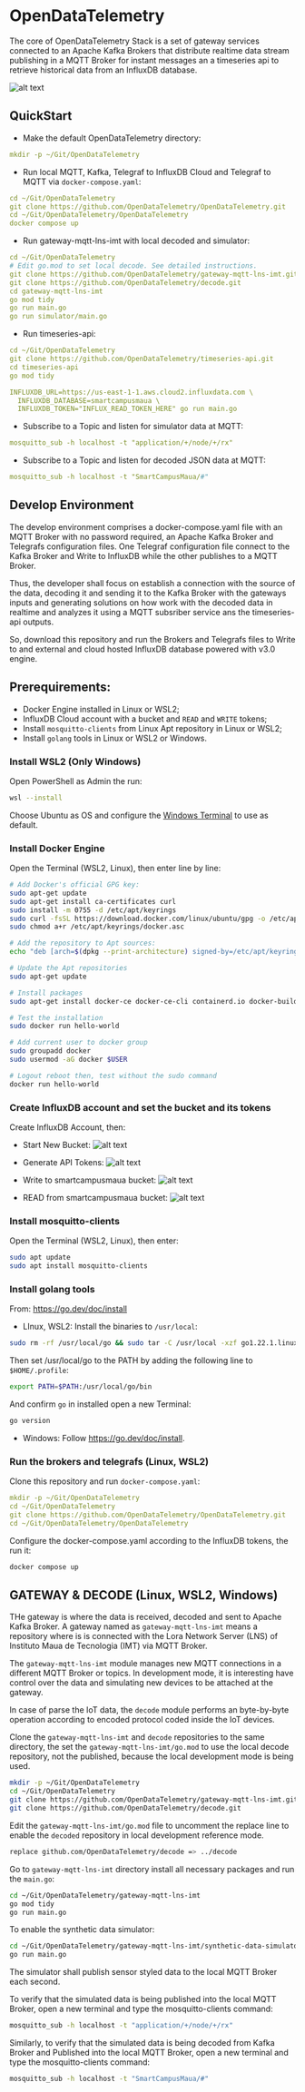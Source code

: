 # OpenDataTelemetry

The core of OpenDataTelemetry Stack is a set of gateway services connected to an Apache Kafka Brokers that distribute realtime data stream publishing in a MQTT Broker for instant messages an a timeseries api to retrieve historical data from an InfluxDB database.

![alt text](_lib/img/screen-open-data-telemetry-diagram.png)

## QuickStart
* Make the default OpenDataTelemetry directory:
```yaml
mkdir -p ~/Git/OpenDataTelemetry
```
* Run local MQTT, Kafka, Telegraf to InfluxDB Cloud and Telegraf to MQTT via `docker-compose.yaml`:
```yaml
cd ~/Git/OpenDataTelemetry
git clone https://github.com/OpenDataTelemetry/OpenDataTelemetry.git
cd ~/Git/OpenDataTelemetry/OpenDataTelemetry
docker compose up
```
* Run gateway-mqtt-lns-imt with local decoded and simulator:
```yaml
cd ~/Git/OpenDataTelemetry
# Edit go.mod to set local decode. See detailed instructions.
git clone https://github.com/OpenDataTelemetry/gateway-mqtt-lns-imt.git 
git clone https://github.com/OpenDataTelemetry/decode.git
cd gateway-mqtt-lns-imt
go mod tidy
go run main.go
go run simulator/main.go
```
* Run timeseries-api:
```yaml
cd ~/Git/OpenDataTelemetry
git clone https://github.com/OpenDataTelemetry/timeseries-api.git 
cd timeseries-api
go mod tidy

INFLUXDB_URL=https://us-east-1-1.aws.cloud2.influxdata.com \
  INFLUXDB_DATABASE=smartcampusmaua \
  INFLUXDB_TOKEN="INFLUX_READ_TOKEN_HERE" go run main.go
```
* Subscribe to a Topic and listen for simulator data at MQTT:
```yaml
mosquitto_sub -h localhost -t "application/+/node/+/rx"
```
* Subscribe to a Topic and listen for decoded JSON data at MQTT:
```yaml
mosquitto_sub -h localhost -t "SmartCampusMaua/#"
```

## Develop Environment

The develop environment comprises a docker-compose.yaml file with an MQTT Broker with no password required, an Apache Kafka Broker and Telegrafs configuration files. One Telegraf configuration file connect to the Kafka Broker and Write to InfluxDB while the other publishes to a MQTT Broker.

Thus, the developer shall focus on establish a connection with the source of the data, decoding it and sending it to the Kafka Broker with the gateways inputs and generating solutions on how work with the decoded data in realtime and analyzes it using a MQTT subsriber service ans the timeseries-api outputs. 

So, download this repository and run the Brokers and Telegrafs files to Write to and external and cloud hosted InfluxDB database powered with v3.0 engine.

## Prerequirements:
* Docker Engine installed in Linux or WSL2;
* InfluxDB Cloud account with a bucket and `READ` and `WRITE` tokens;
* Install `mosquitto-clients` from Linux Apt repository in Linux or WSL2;
* Install `golang` tools in Linux or WSL2 or Windows.

### Install WSL2 (Only Windows)
Open PowerShell as Admin the run:
```bash
wsl --install
```
Choose Ubuntu as OS and configure the [Windows Terminal](https://apps.microsoft.com/detail/9n0dx20hk701?hl=pt-br&gl=BR) to use as default.

### Install Docker Engine
Open the Terminal (WSL2, Linux), then enter line by line:
```bash
# Add Docker's official GPG key:
sudo apt-get update
sudo apt-get install ca-certificates curl
sudo install -m 0755 -d /etc/apt/keyrings
sudo curl -fsSL https://download.docker.com/linux/ubuntu/gpg -o /etc/apt/keyrings/docker.asc
sudo chmod a+r /etc/apt/keyrings/docker.asc

# Add the repository to Apt sources:
echo "deb [arch=$(dpkg --print-architecture) signed-by=/etc/apt/keyrings/docker.asc] https://download.docker.com/linux/ubuntu $(. /etc/os-release && echo "$VERSION_CODENAME") stable" | sudo tee /etc/apt/sources.list.d/docker.list > /dev/null

# Update the Apt repositories
sudo apt-get update

# Install packages
sudo apt-get install docker-ce docker-ce-cli containerd.io docker-buildx-plugin docker-compose-plugin

# Test the installation
sudo docker run hello-world

# Add current user to docker group
sudo groupadd docker
sudo usermod -aG docker $USER

# Logout reboot then, test without the sudo command
docker run hello-world
```
### Create InfluxDB account and set the bucket and its tokens
Create InfluxDB Account, then:
* Start New Bucket:
![alt text](_lib/img/screen-create-bucket.png)

* Generate API Tokens:
![alt text](_lib/img/screen-generate-api-token.png)

* Write to smartcampusmaua bucket:
![alt text](_lib/img/screen-write-token.png)

* READ from smartcampusmaua bucket:
![alt text](_lib/img/screen-read-token.png)

### Install mosquitto-clients
Open the Terminal (WSL2, Linux), then enter:
```bash
sudo apt update
sudo apt install mosquitto-clients
```

### Install golang tools
From: https://go.dev/doc/install

* LInux, WSL2:
Install the binaries to `/usr/local`:
```bash
sudo rm -rf /usr/local/go && sudo tar -C /usr/local -xzf go1.22.1.linux-amd64.tar.gz
```
Then set /usr/local/go to the PATH by adding the following line to `$HOME/.profile`:
```bash
export PATH=$PATH:/usr/local/go/bin
```

And confirm `go` in installed open a new Terminal:
```bash
go version
```

* Windows:
Follow https://go.dev/doc/install.

### Run the brokers and telegrafs (Linux, WSL2)
Clone this repository and run `docker-compose.yaml`:
```yaml
mkdir -p ~/Git/OpenDataTelemetry
cd ~/Git/OpenDataTelemetry
git clone https://github.com/OpenDataTelemetry/OpenDataTelemetry.git
cd ~/Git/OpenDataTelemetry/OpenDataTelemetry
```
Configure the docker-compose.yaml according to the InfluxDB tokens, the run it:
```bash
docker compose up
```

## GATEWAY & DECODE (Linux, WSL2, Windows)
THe gateway is where the data is received, decoded and sent to Apache Kafka Broker. A gateway named as `gateway-mqtt-lns-imt` means a repository where is is connected with the Lora Network Server (LNS) of Instituto Maua de Tecnologia (IMT) via MQTT Broker.

The `gateway-mqtt-lns-imt` module manages new MQTT connections in a different MQTT Broker or topics. In development mode, it is interesting have control over the data and simulating new devices to be attached at the gateway.

In case of parse the IoT data, the `decode` module performs an byte-by-byte operation according to encoded protocol coded inside the IoT devices.

Clone the `gateway-mqtt-lns-imt` and `decode` repositories to the same directory, the set the `gateway-mqtt-lns-imt/go.mod` to use the local decode repository, not the published, because the local development mode is being used.

```bash
mkdir -p ~/Git/OpenDataTelemetry
cd ~/Git/OpenDataTelemetry
git clone https://github.com/OpenDataTelemetry/gateway-mqtt-lns-imt.git
git clone https://github.com/OpenDataTelemetry/decode.git
```

Edit the `gateway-mqtt-lns-imt/go.mod` file to uncomment the replace line to enable the `decoded` repository in local development reference mode.
```bash
replace github.com/OpenDataTelemetry/decode => ../decode
```

Go to `gateway-mqtt-lns-imt` directory install all necessary packages and run the `main.go`:
```bash
cd ~/Git/OpenDataTelemetry/gateway-mqtt-lns-imt
go mod tidy
go run main.go
```

To enable the synthetic data simulator:
```bash
cd ~/Git/OpenDataTelemetry/gateway-mqtt-lns-imt/synthetic-data-simulator
go run main.go
```
The simulator shall publish sensor styled data to the local MQTT Broker each second.

To verify that the simulated data is being published into the local MQTT Broker, open a new terminal and type the mosquitto-clients command:
```bash
mosquitto_sub -h localhost -t "application/+/node/+/rx"
```

Similarly, to verify that the simulated data is being decoded from Kafka Broker and Published into the local MQTT Broker, open a new terminal and type the mosquitto-clients command:
```bash
mosquitto_sub -h localhost -t "SmartCampusMaua/#"
```
